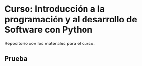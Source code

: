 # Curso: Introducción a la programación y al desarrollo de Software con Python
Repositorio con los materiales para el curso.

## Prueba

